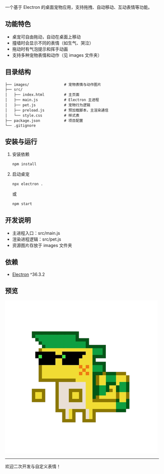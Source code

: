 一个基于 Electron 的桌面宠物应用，支持拖拽、自动移动、互动表情等功能。

## 功能特色

- 桌宠可自由拖动，自动在桌面上移动
- 撞墙时会显示不同的表情（如生气、哭泣）
- 拖动时有气泡提示和挥手动画
- 支持多种宠物表情和动作（见 images 文件夹）

## 目录结构

```
├── images/                # 宠物表情与动作图片
├── src/
│   ├── index.html         # 主页面
│   ├── main.js            # Electron 主进程
│   ├── pet.js             # 宠物行为逻辑
│   ├── preload.js         # 预加载脚本，主渲染通信
│   └── style.css          # 样式表
├── package.json           # 项目配置
└── .gitignore
```

## 安装与运行

1. 安装依赖

   ```sh
   npm install
   ```

2. 启动桌宠

   ```sh
   npx electron .
   ```

   或

   ```sh
   npm start
   ```

## 开发说明

- 主进程入口：src/main.js
- 渲染进程逻辑：src/pet.js
- 资源图片存放于 images 文件夹

## 依赖

- [Electron](https://www.electronjs.org/) ^36.3.2

## 预览

![pet](images/pet.png)

---

欢迎二次开发与自定义表情！
